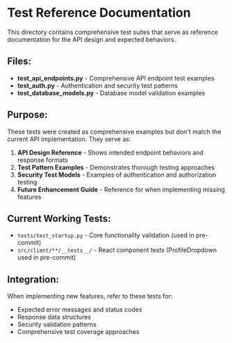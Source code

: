 # Test Reference Documentation

This directory contains comprehensive test suites that serve as reference documentation for the API design and expected behaviors.

## Files:

- **test_api_endpoints.py** - Comprehensive API endpoint test examples
- **test_auth.py** - Authentication and security test patterns  
- **test_database_models.py** - Database model validation examples

## Purpose:

These tests were created as comprehensive examples but don't match the current API implementation. They serve as:

1. **API Design Reference** - Shows intended endpoint behaviors and response formats
2. **Test Pattern Examples** - Demonstrates thorough testing approaches
3. **Security Test Models** - Examples of authentication and authorization testing
4. **Future Enhancement Guide** - Reference for when implementing missing features

## Current Working Tests:

- `tests/test_startup.py` - Core functionality validation (used in pre-commit)
- `src/client/**/__tests__/` - React component tests (ProfileDropdown used in pre-commit)

## Integration:

When implementing new features, refer to these tests for:
- Expected error messages and status codes
- Response data structures  
- Security validation patterns
- Comprehensive test coverage approaches